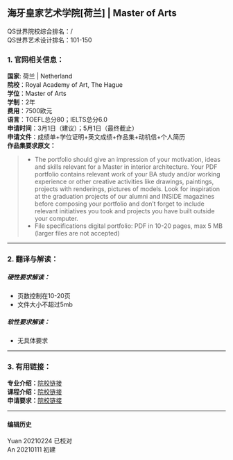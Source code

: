 ## 海牙皇家艺术学院[荷兰] | Master of Arts

QS世界院校综合排名：/  
QS世界艺术设计排名：101-150  

### 1. 官网相关信息：

**国家**: 荷兰 | Netherland  
**院校**：Royal Academy of Art, The Hague  
**学位**：Master of Arts  
**学制**：2年  
**费用**：7500欧元  
**语言**：TOEFL总分80；IELTS总分6.0  
**申请时间**：3月1日（建议）；5月1日（最终截止）  
**申请文件**：成绩单+学位证明+英文成绩+作品集+动机信+个人简历  
**作品集要求原文：**   
> - The portfolio should give an impression of your motivation, ideas and skills relevant for a Master in interior architecture. Your PDF portfolio contains relevant work of your BA study and/or working experience or other creative activities like drawings, paintings, projects with renderings, pictures of models. Look for inspiration at the graduation projects of our alumni and INSIDE magazines before composing your portfolio and don’t forget to include relevant initiatives you took and projects you have built outside your computer.  
> - File specifications digital portfolio: PDF in 10-20 pages, max 5 MB (larger files are not accepted)  





---


### 2. 翻译与解读：

##### 硬性要求解读：
- 页数控制在10-20页  
- 文件大小不超过5mb    


##### 软性要求解读：
- 无具体要求


---


### 3. 有用链接：

**专业介绍：**[院校链接](https://www.kabk.nl/en/programmes/master/interior-architecture)  
**课程介绍：**[院校链接](https://www.kabk.nl/en/programmes/master/interior-architecture/full-description)  
**申请要求：**[院校链接](https://www.kabk.nl/en/programmes/master/interior-architecture/admission-requirements)  



---


#### 编辑历史
Yuan 20210224 已校对  
An 20210111 初建  
